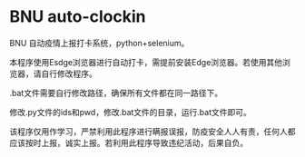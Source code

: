 # BNU auto-clockin

BNU 自动疫情上报打卡系统，python+selenium。

本程序使用Esdge浏览器进行自动打卡，需提前安装Edge浏览器。若使用其他浏览器，请自行修改程序。

.bat文件需要自行修改路径，确保所有文件都在同一路径下。

修改.py文件的ids和pwd，修改.bat文件的目录，运行.bat文件即可。

该程序仅用作学习，严禁利用此程序进行瞒报误报，防疫安全人人有责，任何人都应该按时上报，诚实上报。若利用此程序导致违纪活动，后果自负。